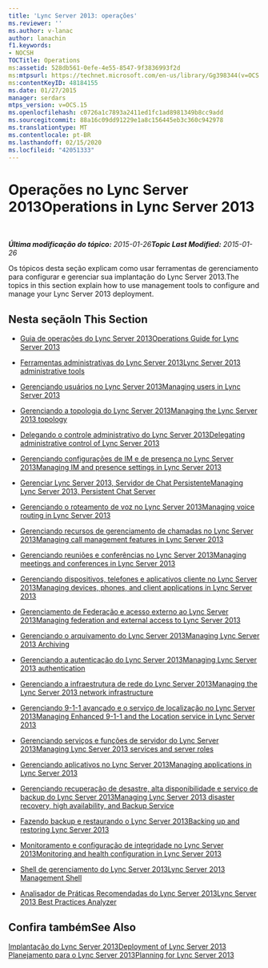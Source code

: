 ```yaml
---
title: 'Lync Server 2013: operações'
ms.reviewer: ''
ms.author: v-lanac
author: lanachin
f1.keywords:
- NOCSH
TOCTitle: Operations
ms:assetid: 528db561-0efe-4e55-8547-9f3836993f2d
ms:mtpsurl: https://technet.microsoft.com/en-us/library/Gg398344(v=OCS.15)
ms:contentKeyID: 48184155
ms.date: 01/27/2015
manager: serdars
mtps_version: v=OCS.15
ms.openlocfilehash: c0726a1c7893a2411ed1fc1ad8981349b8cc9add
ms.sourcegitcommit: 88a16c09dd91229e1a8c156445eb3c360c942978
ms.translationtype: MT
ms.contentlocale: pt-BR
ms.lasthandoff: 02/15/2020
ms.locfileid: "42051333"
---
```

<div data-xmlns="http://www.w3.org/1999/xhtml">

<div class="topic" data-xmlns="http://www.w3.org/1999/xhtml" data-msxsl="urn:schemas-microsoft-com:xslt" data-cs="http://msdn.microsoft.com/">

<div data-asp="http://msdn2.microsoft.com/asp">

# <a name="operations-in-lync-server-2013"></a><span data-ttu-id="4546b-102">Operações no Lync Server 2013</span><span class="sxs-lookup"><span data-stu-id="4546b-102">Operations in Lync Server 2013</span></span>

</div>

<div id="mainSection">

<div id="mainBody">

<span> </span>

<span data-ttu-id="4546b-103">_**Última modificação do tópico:** 2015-01-26_</span><span class="sxs-lookup"><span data-stu-id="4546b-103">_**Topic Last Modified:** 2015-01-26_</span></span>

<span data-ttu-id="4546b-104">Os tópicos desta seção explicam como usar ferramentas de gerenciamento para configurar e gerenciar sua implantação do Lync Server 2013.</span><span class="sxs-lookup"><span data-stu-id="4546b-104">The topics in this section explain how to use management tools to configure and manage your Lync Server 2013 deployment.</span></span>

<div>

## <a name="in-this-section"></a><span data-ttu-id="4546b-105">Nesta seção</span><span class="sxs-lookup"><span data-stu-id="4546b-105">In This Section</span></span>

  - [<span data-ttu-id="4546b-106">Guia de operações do Lync Server 2013</span><span class="sxs-lookup"><span data-stu-id="4546b-106">Operations Guide for Lync Server 2013</span></span>](lync-server-2013-operations-guide.md)

  - [<span data-ttu-id="4546b-107">Ferramentas administrativas do Lync Server 2013</span><span class="sxs-lookup"><span data-stu-id="4546b-107">Lync Server 2013 administrative tools</span></span>](lync-server-2013-lync-server-administrative-tools.md)

  - [<span data-ttu-id="4546b-108">Gerenciando usuários no Lync Server 2013</span><span class="sxs-lookup"><span data-stu-id="4546b-108">Managing users in Lync Server 2013</span></span>](lync-server-2013-managing-users-in-lync-server.md)

  - [<span data-ttu-id="4546b-109">Gerenciando a topologia do Lync Server 2013</span><span class="sxs-lookup"><span data-stu-id="4546b-109">Managing the Lync Server 2013 topology</span></span>](lync-server-2013-managing-the-lync-server-topology.md)

  - [<span data-ttu-id="4546b-110">Delegando o controle administrativo do Lync Server 2013</span><span class="sxs-lookup"><span data-stu-id="4546b-110">Delegating administrative control of Lync Server 2013</span></span>](lync-server-2013-delegating-administrative-control-of-lync-server.md)

  - [<span data-ttu-id="4546b-111">Gerenciando configurações de IM e de presença no Lync Server 2013</span><span class="sxs-lookup"><span data-stu-id="4546b-111">Managing IM and presence settings in Lync Server 2013</span></span>](lync-server-2013-managing-im-and-presence-settings.md)

  - [<span data-ttu-id="4546b-112">Gerenciar Lync Server 2013, Servidor de Chat Persistente</span><span class="sxs-lookup"><span data-stu-id="4546b-112">Managing Lync Server 2013, Persistent Chat Server</span></span>](managing-lync-server-2013-persistent-chat-server.md)

  - [<span data-ttu-id="4546b-113">Gerenciando o roteamento de voz no Lync Server 2013</span><span class="sxs-lookup"><span data-stu-id="4546b-113">Managing voice routing in Lync Server 2013</span></span>](lync-server-2013-managing-voice-routing.md)

  - [<span data-ttu-id="4546b-114">Gerenciando recursos de gerenciamento de chamadas no Lync Server 2013</span><span class="sxs-lookup"><span data-stu-id="4546b-114">Managing call management features in Lync Server 2013</span></span>](lync-server-2013-managing-call-management-features.md)

  - [<span data-ttu-id="4546b-115">Gerenciando reuniões e conferências no Lync Server 2013</span><span class="sxs-lookup"><span data-stu-id="4546b-115">Managing meetings and conferences in Lync Server 2013</span></span>](lync-server-2013-managing-meetings-and-conferences.md)

  - [<span data-ttu-id="4546b-116">Gerenciando dispositivos, telefones e aplicativos cliente no Lync Server 2013</span><span class="sxs-lookup"><span data-stu-id="4546b-116">Managing devices, phones, and client applications in Lync Server 2013</span></span>](lync-server-2013-managing-devices-phones-and-client-applications.md)

  - [<span data-ttu-id="4546b-117">Gerenciamento de Federação e acesso externo ao Lync Server 2013</span><span class="sxs-lookup"><span data-stu-id="4546b-117">Managing federation and external access to Lync Server 2013</span></span>](lync-server-2013-managing-federation-and-external-access-to-lync-server-2013.md)

  - [<span data-ttu-id="4546b-118">Gerenciando o arquivamento do Lync Server 2013</span><span class="sxs-lookup"><span data-stu-id="4546b-118">Managing Lync Server 2013 Archiving</span></span>](lync-server-2013-managing-archiving.md)

  - [<span data-ttu-id="4546b-119">Gerenciando a autenticação do Lync Server 2013</span><span class="sxs-lookup"><span data-stu-id="4546b-119">Managing Lync Server 2013 authentication</span></span>](lync-server-2013-managing-lync-server-authentication.md)

  - [<span data-ttu-id="4546b-120">Gerenciando a infraestrutura de rede do Lync Server 2013</span><span class="sxs-lookup"><span data-stu-id="4546b-120">Managing the Lync Server 2013 network infrastructure</span></span>](lync-server-2013-managing-the-lync-server-2013-network-infrastructure.md)

  - [<span data-ttu-id="4546b-121">Gerenciando 9-1-1 avançado e o serviço de localização no Lync Server 2013</span><span class="sxs-lookup"><span data-stu-id="4546b-121">Managing Enhanced 9-1-1 and the Location service in Lync Server 2013</span></span>](lync-server-2013-managing-enhanced-9-1-1-and-the-location-service.md)

  - [<span data-ttu-id="4546b-122">Gerenciando serviços e funções de servidor do Lync Server 2013</span><span class="sxs-lookup"><span data-stu-id="4546b-122">Managing Lync Server 2013 services and server roles</span></span>](lync-server-2013-managing-lync-server-services-and-server-roles.md)

  - [<span data-ttu-id="4546b-123">Gerenciando aplicativos no Lync Server 2013</span><span class="sxs-lookup"><span data-stu-id="4546b-123">Managing applications in Lync Server 2013</span></span>](lync-server-2013-managing-applications.md)

  - [<span data-ttu-id="4546b-124">Gerenciando recuperação de desastre, alta disponibilidade e serviço de backup do Lync Server 2013</span><span class="sxs-lookup"><span data-stu-id="4546b-124">Managing Lync Server 2013 disaster recovery, high availability, and Backup Service</span></span>](lync-server-2013-managing-lync-server-disaster-recovery-high-availability-and-backup-service.md)

  - [<span data-ttu-id="4546b-125">Fazendo backup e restaurando o Lync Server 2013</span><span class="sxs-lookup"><span data-stu-id="4546b-125">Backing up and restoring Lync Server 2013</span></span>](lync-server-2013-backing-up-and-restoring-lync-server.md)

  - [<span data-ttu-id="4546b-126">Monitoramento e configuração de integridade no Lync Server 2013</span><span class="sxs-lookup"><span data-stu-id="4546b-126">Monitoring and health configuration in Lync Server 2013</span></span>](lync-server-2013-monitoring-and-health-configuration.md)

  - [<span data-ttu-id="4546b-127">Shell de gerenciamento do Lync Server 2013</span><span class="sxs-lookup"><span data-stu-id="4546b-127">Lync Server 2013 Management Shell</span></span>](lync-server-2013-lync-server-management-shell.md)

  - [<span data-ttu-id="4546b-128">Analisador de Práticas Recomendadas do Lync Server 2013</span><span class="sxs-lookup"><span data-stu-id="4546b-128">Lync Server 2013 Best Practices Analyzer</span></span>](lync-server-2013-lync-server-best-practices-analyzer.md)

</div>

<div>

## <a name="see-also"></a><span data-ttu-id="4546b-129">Confira também</span><span class="sxs-lookup"><span data-stu-id="4546b-129">See Also</span></span>


[<span data-ttu-id="4546b-130">Implantação do Lync Server 2013</span><span class="sxs-lookup"><span data-stu-id="4546b-130">Deployment of Lync Server 2013</span></span>](lync-server-2013-deployment.md)  
[<span data-ttu-id="4546b-131">Planejamento para o Lync Server 2013</span><span class="sxs-lookup"><span data-stu-id="4546b-131">Planning for Lync Server 2013</span></span>](lync-server-2013-planning.md)  
  

</div>

</div>

<span> </span>

</div>

</div>

</div>

